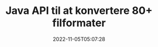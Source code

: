 ---
############################# Static ############################
layout: "product"
date: 2022-11-05T05:07:28
draft: false

product: "Conversion"
product_tag: "conversion"
platform: Java
platform_tag: java

############################# Head ############################
head_title: "Java Document Conversion API | Konverter PDF Word Excel PPTX HTML-billeder"
head_description: "Java Document Conversion API. Konverter PDF Word DOC DOCX, Excel-regneark PPT PPTX, HTML, PSD, MPT MPP, E-mail MSG EMLX, AutoCAD og billedfilformater."

############################# Header ############################
title: "Java API til at konvertere 80+ filformater"
description: "Simpel API til at integrere dokument- og billedkonverteringsfunktionalitet i Java-applikationer uden at installere nogen ekstern software."
button:
    enable: true
    icon: "fas fa-arrow-down"
    label: "Download gratis prøveversion"
    link: "https://downloads.groupdocs.com/conversion/java"

############################# SubMenu ############################
submenu:
    enable: true
    
    left:
        img_alt: "GroupDocs.Conversion for Java"
        image: "https://www.groupdocs.cloud/templates/groupdocs/images/product-logos/groupdocs-conversion-java.png"
        product: "GroupDocs.Conversion"
        platform: "Java"

    middle:
        button:
            # button loop
            - link: "#overview"
              text: "Oversigt"

            # button loop
            - link: "#features"
              text: "Funktioner"

            # button loop
            - link: "#support"
              text: "Support"

            # button loop
            - link: "https://products.groupdocs.app/conversion"
              text: "Live demo"

            # button loop
            - link: "https://purchase.groupdocs.com/pricing/conversion/java"
              text: "Prissætning"

    right:
        link_download: "https://downloads.groupdocs.com/conversion"
        link_learn: "https://docs.groupdocs.com/conversion/java/"
        link_buy: "https://purchase.groupdocs.com"

############################# Overview ############################
overview:
    enable: true
    content: |
      GroupDocs.Conversion for Java kombinerer et kraftfuldt sæt dokumentkonverterings-API'er til at vise billeder og dokumentformater i dine Java-applikationer uden at skulle installere yderligere software. Det rastrerer dokumenterne indbygget og konverterer dem til SVG+HTML+CSS for at forbedre kvaliteten af ​​dokumentvisning, mens den leverer et ægte tekst-, high-fidelity-output. Brug af dokumentgengivelses-API – se hurtigt PDF, HTML, XML, Microsoft Office Word, Excel-regneark, PowerPoint-præsentationer, Outlook-e-mails, Visio-diagrammer, Project, metafiler, billeder og forskellige andre filformater med lethed og færre programmeringsrisici. Det kan også vise adgangskodebeskyttede filer og tillade at få dokumentrepræsentation som HTML, billede eller PDF-form efter gengivelsen. Vores filkonverteringsbibliotek er ret tilpasseligt, da det giver dig mulighed for at vise hele dokumentet eller gengive det delvist for at fremskynde processen. Gennem GroupDocs.Conversion for Java API kan du se sider, specifikt celleområde i et regneark eller endda gengive et individuelt dokumentlag i formater, såsom PDF og CAD.

      GroupDocs.Conversion for Java API giver dig mulighed for at gengive dokumenter med/uden annotering eller kommentarer til understøttede filformater. Det giver dig også mulighed for at tilføje brugerdefinerede skrifttypemapper og udtrække grundlæggende dokumentoplysninger såsom FileType, Extension, Name, PageCount osv.
    tabs:
      enable: true
      
      ## TAB ONE ##
      tab_one:
        description: |
          Følgende er en oversigt over GroupDocs.Conversion for Java:
        
        right:
          enable: true
          icon: "fab fa-html5"
          title: "Oversigt"
          content: |
            * Automatisk registrering af filtype
            * Konverter dokumenter
            * Konverter præsentationer
            * Konverter regneark
            * Konverter rasterbilleder
            * Konverter PDF-dokumenter
            * Konverter andre formater
            * Anvend vandmærke
            * Angiv filadgangskode
            * Tilpas konvertering

      ## TAB TWO ##
      tab_two:
        description: |
          GroupDocs.Conversion for Java understøtter konvertering mellem alle populære og almindeligt anvendte [dokumentfilformater](https://docs.groupdocs.com/conversion/net/supported-document-formats/).

        left:
          enable: true
          table:
            # table loop
            - title: "Konverter fra:"
              content: |
                * **Dokumenter**: DOC, DOCX, DOCM, DOT, DOTX, DOTM, RTF, TXT, ODT, OTT
                * **Regneark**: XLS, XLSX, XLSM, XLSB, CSV, XLS2003, ODS, TSV, XLT, XLTX, XLTM, XLAM, FODS, SXC
                * **Præsentationer**: PPT, PPTX, PPS, PPSX, ODP, POT, POTX, POTM, PPTM, PPSM, FODP
                * **Billeder**: TIF, TIFF, JPG, JPEG, PNG, GIF, BMP, ICO, DIB, JPC, JPEG-LS, JPEG2000
                * **Bærbar**: PDF, XPS, OXPS, EPUB
                * **HTML**: HTM, HTML, MHTML
                * **Metafiler**: EMZ, WMZ
                * **PhotoShop**: PSD
                * **Projekt**: MPP, MPT, MPX
                * **Outlook**: PST, OST
                * **E-mail**: MSG, EML, EMLX
                * **Diagrammer**: VSD, VSDX, VSDM, VSS, VSSM, VST, VSTM, VSX, VTX, VDW, VDX, SVG, SVGZ
                * **AutoCAD**: DXF, DWG, DWF, STL, IFC, DWT
                * **PostScript**: EPS, PS, PSL, CGM
                * **CorelDRAW**: CDR, CMX
                * **Andet**: VCF, PLT, LGS, OTG, MD, AI, LOG

        right:
          enable: true
          table:
            # table loop
            - title: "Konvertere til:"
              content: |
                * **Dokumenter**: DOC, DOCX, DOCM, DOT, DOTX, DOTM, RTF, TXT, ODT, OTT
                * **Regneark**: XLS, XLSX, XLSM, XLSB, CSV, XLS2003, TSV, XLTX, ODS, XLAM, FODS, DIF, SXC
                * **Præsentationer**: PPT, PPTX, PPS, PPSX, ODP, POTX, POTM, PPTM, PPSM, FODP
                * **Billeder**: TIF, TIFF, JPG, JPEG, PNG, GIF, BMP, ICO, JPEG2000
                * **Metafiler**: EMF, WMF, EMZ, WMZ
                * **Diagrammer**: SVGZ
                * **Bærbar**: PDF, XPS
                * **HTML**: HTM, HTML, MHTML
                **Andet**: MD

      ## TAB THREE ##
      tab_three:
        description: |
          GroupDocs.Conversion for Java understøtter følgende operativsystemer, rammer og pakkeadministratorer:
      
        left:
          enable: true
          table:
            # table loop
            - icon: "fab fa-windows"
              title: "Operativsystemer"
              content: |
                Windows Desktop, Windows Server, Linux, MacOS

            # table loop
            - icon: "fas fa-code"
              title: "Understøttede rammer"
              content: |
                Java runtime: J2SE 6.0 and above

        right:
          enable: true
          table:
            # table loop
            - icon: "fas fa-box"
              title: "Pakkeadministrator"
              content: |
                Maven

            # table loop
            - icon: "fas fa-tools"
              title: "Pakkeadministrator"
              content: |
                NetBeans, Intellij IDEA, Eclipse, etc.

############################# Features ############################
features:
    enable: true
    title: "GroupDocs.Conversion for Java funktioner"

    feature:
      # feature loop
      - icon: "fas fa-copy"
        content: "Nem integration og målt licensering"

      # feature loop
      - icon: "fas fa-eye"
        content: "Indstil standard zoomindstilling ved konvertering til ord, dias eller celler"

      # feature loop
      - icon: "fas fa-bolt"
        content: "Konverter til/fra alle populære rasterbilledformater & tildel billed-DPI, højde og bredde"
      
      # feature loop
      - icon: "fas fa-file-powerpoint"
        content: "Konverter PDF og billede til gråtoner og lineariser PDF-dokument til internettet"

      # feature loop
      - icon: "fas fa-code"
        content: "Angiv bogmærkeniveau, overskriftsniveau og udvidet niveau i Word til PDF/XPS-konvertering"

      # feature loop
      - icon: "fas fa-cloud"
        content: "Konfigurer og anbring vandmærke i konverteret dokument som baggrund til visning bag tekst"

      # feature loop
      - icon: "fas fa-remove-format"
        content: "Gengiv e-mail-header under konvertering fra e-mail"

      # feature loop
      - icon: "fas fa-comment-slash"
        content: "Indstil brugerdefinerede skrifttyper og indlæs/erstat skrifttype under dokumentkonvertering"

      # feature loop
      - icon: "fas fa-location-arrow"
        content: "Indstil standardskrifttype til at erstatte manglende skrifttyper til konvertering af dokumenter, lysbilleder og regneark"

      # feature loop
      - icon: "fas fa-border-all"
        content: ""

      # feature loop
      - icon: "fas fa-wrench"
        content: "Konverter regneark med gitterlinjer og fjern kommentarer fra dias under konvertering"

      # feature loop
      - icon: "fas fa-columns"
        content: "Konverter specifikke dokumentsider som PDF-format & Konverter specifikt celleområde i regneark"

      # feature loop
      - icon: "fas fa-file-word"
        content: "Vis skjulte ark og spring tomme rækker og kolonner over, mens regneark konverteres"

      # feature loop
      - icon: "fas fa-envelope"
        content: "Tæl det samlede antal sider i et dokument og sæt adgangskoden til et ubeskyttet dokument under konvertering"

      # feature loop
      - icon: "fas fa-print"
        content: "Mulighed for at fjerne anmærkninger og indlejrede filer fra PDF"

      # feature loop
      - icon: "fas fa-file-archive"
        content: "Opret HTML 5-kompatibel markup ved konvertering til HTML"

      # feature loop
      - icon: "fas fa-lock"
        content: "Registrer automatisk kildetype og returner alle mulige konverteringer ved konvertering fra stream"

      # feature loop
      - icon: "fas fa-file-code"
        content: "Mulighed for at returnere hver side i separat stream, mens du konverterer til PDF eller HTML"
      
      # feature loop
      - icon: "fas fa-fill-drip"
        content: "Vis/skjul markeringer, kommentarer og spor ændringer under konvertering fra Word"

      # feature loop
      - icon: "fas fa-file-excel"
        content: "DOCX til Tiff G3-konvertering med skyggemulighed"

      # feature loop
      - icon: "fas fa-heading"
        content: "Konverter specifikke layouts ved konvertering fra CAD-dokument"

      # feature loop
      - icon: "fas fa-project-diagram"
        content: "Automatisk navngivning ved lagring af konverteret dokument til fil"

      # feature loop
      - icon: "fas fa-cube"
        content: "Metered Licensing understøttes til at blive faktureret baseret på brugen af ​​API'en"

      # feature loop
      - icon: "fab fa-uncharted"
        content: "Konverter diagrammer til tekstbehandlingsfilformater"
      
      # feature loop
      - icon: "fab fa-uncharted"
        content: "Tilføj sidetal under konvertering af HTML til tekstbehandlingsdokument"

      # feature loop
      - icon: "fab fa-uncharted"
        content: "Konverter XML-dokumenter til ethvert format uden transformation"

      # feature loop
      - icon: "fab fa-uncharted"
        content: "Overvåg filkonverteringsfremskridt (start, slut) direkte fra applikationen på klientsiden"

    more_feature:
      # more_feature_loop
      - title: "Nem konvertering af dokumentformat ved hjælp af Java"
        content: |
          Du kan konvertere filformater for en lang række dokumenttyper ved hjælp af GroupDocs.Conversion for Java API. Her bliver du præsenteret for et par linjer kode til at udføre en grundlæggende dokumentkonvertering ved hjælp af Java.  
            
          {features.more_feature.step1} 
          {features.more_feature.step2} 
          {features.more_feature.step3} 
            
          ```java    
           // Indlæs kildefilen DOCX til konvertering
          Converter converter = new Converter("input.docx");
          // Forbered konverteringsmuligheder for målformatet PDF
          ConvertOptions convertOptions = new FileType().fromExtension("pdf").getConvertOptions();
          // Konverter til formatet PDF
          converter.convert("output.pdf", convertOptions);
          ```
            
      # more_feature_loop
      - title: "Læs dokument fra URL eller sti til konvertering"
        content: "Ved at bruge GroupDocs.Conversion for Java API kan du læse inputdokument fra en filsti såvel som en URL. Mens du kan gemme outputdokumentet som en fil eller sende output direkte i en stream."

      # more_feature_loop
      - title: "Omfattende teknisk support"
        content: |
          GroupDocs.Conversion for Java er en enkel og præcis API, som du ret nemt kan integrere i dine Java-baserede applikationer. Men for at få dig i gang på ingen tid, leverer vi også let at følge kodeeksempler og omfattende API-dokumentation.  
            
          * PdfA_1A
          * PdfA_1B
          * PdfA_2A
          * PdfA_3A
          * PdfA_2B
          * PdfA_2U
          * PdfA_3B
          * PdfA_3U
          * v1_3
          * v1_4
          * v1_5
          * v1_6
          * v1_7
          * PdfX_1A
          * PdfX3

############################# Support ############################
support:
    enable: true

############################# Solutions ############################
solutions:
    enable: true
    title: "GroupDocs.Conversion tilbyder dokumentkonverterings-API'er til andre populære udviklingsmiljøer"

    solution:
        # solution loop
        - img_alt: "GroupDocs.Conversion til .NET"
          image: "https://www.groupdocs.cloud/templates/groupdocs/images/product-logos/groupdocs-conversion-net.png"
          product: "GroupDocs.Conversion"
          platform: ".NET"
          link: "/conversion/net/"

############################# Back to top ###############################
back_to_top:
  enable: true
---